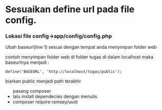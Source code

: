 <h1>Sesuaikan define url pada file config.</h1>

<h3>Lokasi file config->app/config/config.php</h3>

Ubah baseurl(line 1) sesuai dengan tempat anda menyimpan folder web

contoh menyimpan folder web di folder tugas di dalam localhost maka baseurlnya menjadi :

    define('BASEURL', 'http://localhost/tugas/public');

biarkan public menjadi path terakhir

<ul>pasang composer 
<li>lalu install dependecies dengan menulis</li> 
<li>composer require ramsey/uuid</li>
</ul>

